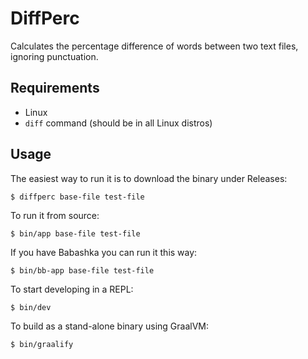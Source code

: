 # DiffPerc

Calculates the percentage difference of words between two text files, ignoring
punctuation.

## Requirements

* Linux
* `diff` command (should be in all Linux distros)

## Usage

The easiest way to run it is to download the binary under Releases:

```shell
$ diffperc base-file test-file
```

To run it from source:

```shell
$ bin/app base-file test-file
```

If you have Babashka you can run it this way:

```shell
$ bin/bb-app base-file test-file
```

To start developing in a REPL:

```shell
$ bin/dev
```

To build as a stand-alone binary using GraalVM:

```shell
$ bin/graalify
```

